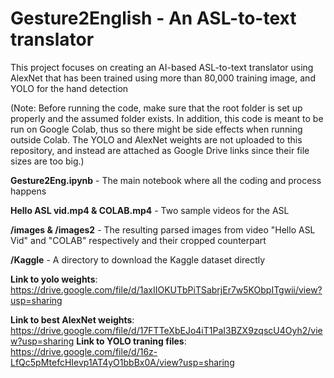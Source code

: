 # Gesture2English - An ASL-to-text translator

This project focuses on creating an AI-based ASL-to-text translator using AlexNet that has been trained using more than 80,000 training image, and YOLO for the hand detection

(Note: Before running the code, make sure that the root folder is set up properly and the assumed folder exists. In addition, this code is meant to be run on Google Colab, thus so there might be side effects when running outside Colab. The YOLO and AlexNet weights are not uploaded to this repository, and instead are attached as Google Drive links since their file sizes are too big.)

**Gesture2Eng.ipynb** - The main notebook where all the coding and process happens

**Hello ASL vid.mp4 & COLAB.mp4** - Two sample videos for the ASL

**/images & /images2** - The resulting parsed images from video "Hello ASL Vid" and "COLAB" respectively and their cropped counterpart

**/Kaggle** - A directory to download the Kaggle dataset directly

**Link to yolo weights**: https://drive.google.com/file/d/1axIIOKUTbPiTSabrjEr7w5KObpITgwii/view?usp=sharing

**Link to best AlexNet weights**: https://drive.google.com/file/d/17FTTeXbEJo4iT1PaI3BZX9zqscU4Oyh2/view?usp=sharing
**Link to YOLO traning files**: https://drive.google.com/file/d/16z-LfQc5pMtefcHIevp1AT4yO1bbBx0A/view?usp=sharing
